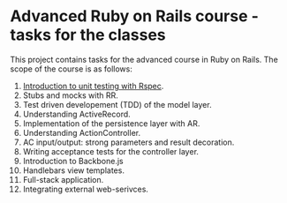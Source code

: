 Advanced Ruby on Rails course - tasks for the classes
=====================================================

This project contains tasks for the advanced course in Ruby on Rails. 
The scope of the course is as follows:

1. [Introduction to unit testing with Rspec](../../tree/master/task-1).
2. Stubs and mocks with RR.
3. Test driven developement (TDD) of the model layer.
4. Understanding ActiveRecord.
5. Implementation of the persistence layer with AR.
6. Understanding ActionController.
7. AC input/output: strong parameters and result decoration.
8. Writing acceptance tests for the controller layer.
9. Introduction to Backbone.js
10. Handlebars view templates.
11. Full-stack application.
12. Integrating external web-serivces.
